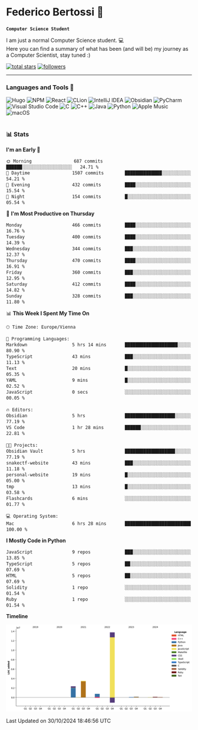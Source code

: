 # Federico Bertossi 🚀

**`Computer Science Student`**

[//]: # (Thanks to @ForrestKnight for the inspiration.)

<!-- TODO: Insert a banner image -->

I am just a normal Computer Science student. 💻 </br>
Here you can find a summary of what has been (and will be) my journey as a Computer Scientist, stay tuned :)

   <p>
      <a href="https://github.com/mrBymax?tab=repositories&sort=stargazers">
         <img alt="total stars" title="Total stars on GitHub" src="https://custom-icon-badges.demolab.com/github/stars/mrBymax?color=55960c&style=for-the-badge&labelColor=488207&logo=star"/></a>
<a href="https://github.com/mrBymax?tab=followers">
         <img alt="followers" title="Follow me on Github" src="https://custom-icon-badges.demolab.com/github/followers/mrBymax?color=236ad3&labelColor=1155ba&style=for-the-badge&logo=person-add&label=Follow&logoColor=white"/></a>
   </p>

---

<!-- TODO: Insert a GIF -->
### Languages and Tools 🧰

<!-- TODO: Change it with shields -->
![Hugo](https://img.shields.io/badge/Hugo-black.svg?style=for-the-badge&logo=Hugo)
![NPM](https://img.shields.io/badge/NPM-%23CB3837.svg?style=for-the-badge&logo=npm&logoColor=white)
![React](https://img.shields.io/badge/react-%2320232a.svg?style=for-the-badge&logo=react&logoColor=%2361DAFB)
![CLion](https://img.shields.io/badge/CLion-black?style=for-the-badge&logo=clion&logoColor=white)
![IntelliJ IDEA](https://img.shields.io/badge/IntelliJIDEA-000000.svg?style=for-the-badge&logo=intellij-idea&logoColor=white)
![Obsidian](https://img.shields.io/badge/Obsidian-%23483699.svg?style=for-the-badge&logo=obsidian&logoColor=white)
![PyCharm](https://img.shields.io/badge/pycharm-143?style=for-the-badge&logo=pycharm&logoColor=black&color=black&labelColor=green)
![Visual Studio Code](https://img.shields.io/badge/Visual%20Studio%20Code-0078d7.svg?style=for-the-badge&logo=visual-studio-code&logoColor=white)
![C](https://img.shields.io/badge/c-%2300599C.svg?style=for-the-badge&logo=c&logoColor=white)
![C++](https://img.shields.io/badge/c++-%2300599C.svg?style=for-the-badge&logo=c%2B%2B&logoColor=white)
![Java](https://img.shields.io/badge/java-%23ED8B00.svg?style=for-the-badge&logo=openjdk&logoColor=white)
![Python](https://img.shields.io/badge/python-3670A0?style=for-the-badge&logo=python&logoColor=ffdd54)
![Apple Music](https://img.shields.io/badge/Apple_Music-9933CC?style=for-the-badge&logo=apple-music&logoColor=white)
![macOS](https://img.shields.io/badge/mac%20os-000000?style=for-the-badge&logo=macos&logoColor=F0F0F0)


#

### 📊 Stats

<!-- ![My GitHub stats](https://github-readme-stats.vercel.app/api?username=mrBymax&show_icons=true&theme=dracula) -->


<!--START_SECTION:waka-->
**I'm an Early 🐤** 

```text
🌞 Morning                687 commits         ██████░░░░░░░░░░░░░░░░░░░   24.71 % 
🌆 Daytime                1507 commits        ██████████████░░░░░░░░░░░   54.21 % 
🌃 Evening                432 commits         ████░░░░░░░░░░░░░░░░░░░░░   15.54 % 
🌙 Night                  154 commits         █░░░░░░░░░░░░░░░░░░░░░░░░   05.54 % 
```
📅 **I'm Most Productive on Thursday** 

```text
Monday                   466 commits         ████░░░░░░░░░░░░░░░░░░░░░   16.76 % 
Tuesday                  400 commits         ████░░░░░░░░░░░░░░░░░░░░░   14.39 % 
Wednesday                344 commits         ███░░░░░░░░░░░░░░░░░░░░░░   12.37 % 
Thursday                 470 commits         ████░░░░░░░░░░░░░░░░░░░░░   16.91 % 
Friday                   360 commits         ███░░░░░░░░░░░░░░░░░░░░░░   12.95 % 
Saturday                 412 commits         ████░░░░░░░░░░░░░░░░░░░░░   14.82 % 
Sunday                   328 commits         ███░░░░░░░░░░░░░░░░░░░░░░   11.80 % 
```


📊 **This Week I Spent My Time On** 

```text
🕑︎ Time Zone: Europe/Vienna

💬 Programming Languages: 
Markdown                 5 hrs 14 mins       ████████████████████░░░░░   80.90 % 
TypeScript               43 mins             ███░░░░░░░░░░░░░░░░░░░░░░   11.13 % 
Text                     20 mins             █░░░░░░░░░░░░░░░░░░░░░░░░   05.35 % 
YAML                     9 mins              █░░░░░░░░░░░░░░░░░░░░░░░░   02.52 % 
JavaScript               0 secs              ░░░░░░░░░░░░░░░░░░░░░░░░░   00.05 % 

🔥 Editors: 
Obsidian                 5 hrs               ███████████████████░░░░░░   77.19 % 
VS Code                  1 hr 28 mins        ██████░░░░░░░░░░░░░░░░░░░   22.81 % 

🐱‍💻 Projects: 
Obsidian Vault           5 hrs               ███████████████████░░░░░░   77.19 % 
snakectf-website         43 mins             ███░░░░░░░░░░░░░░░░░░░░░░   11.18 % 
personal-website         19 mins             █░░░░░░░░░░░░░░░░░░░░░░░░   05.00 % 
tmp                      13 mins             █░░░░░░░░░░░░░░░░░░░░░░░░   03.58 % 
Flashcards               6 mins              ░░░░░░░░░░░░░░░░░░░░░░░░░   01.77 % 

💻 Operating System: 
Mac                      6 hrs 28 mins       █████████████████████████   100.00 % 
```

**I Mostly Code in Python** 

```text
JavaScript               9 repos             ███░░░░░░░░░░░░░░░░░░░░░░   13.85 % 
TypeScript               5 repos             ██░░░░░░░░░░░░░░░░░░░░░░░   07.69 % 
HTML                     5 repos             ██░░░░░░░░░░░░░░░░░░░░░░░   07.69 % 
Solidity                 1 repo              ░░░░░░░░░░░░░░░░░░░░░░░░░   01.54 % 
Ruby                     1 repo              ░░░░░░░░░░░░░░░░░░░░░░░░░   01.54 % 
```



**Timeline**

![Lines of Code chart](https://raw.githubusercontent.com/mrBymax/mrBymax/main/assets/bar_graph.png)


 Last Updated on 30/10/2024 18:46:56 UTC
<!--END_SECTION:waka-->


[linkedin]: https://linkedin.com/federico-bertossi
[website]:  https://www.federicobertossi.com

</details>
